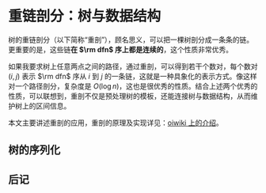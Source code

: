 重链剖分：树与数据结构
===

树的重链剖分（以下简称“重剖”），顾名思义，可以把一棵树剖分成一条条的链。更重要的是，这些链**在 $\rm dfn$ 序上都是连续的**，这个性质非常优秀。

如果我要求树上任意两点之间的路径，通过重剖，可以得到若干个数对，每个数对 $(i,j)$ 表示 $\rm dfn$ 序从 $i$ 到 $j$ 的一条链，这就是一种具象化的表示方式。像这样对一个路径剖分，复杂度是 $O(\log n)$，这也是很优秀的性质。结合上述两个优秀的性质，可以联想到，重剖不仅是预处理树的模板，还能连接树与数据结构，从而维护树上的区间信息。

本文主要讲述重剖的应用，重剖的原理及实现详见：[oiwiki 上的介绍](https://oi-wiki.org/graph/hld/#%E9%87%8D%E9%93%BE%E5%89%96%E5%88%86)。

## 树的序列化



## 后记


